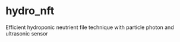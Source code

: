 # hydro_nft
Efficient hydroponic neutrient file technique with particle photon and ultrasonic sensor

